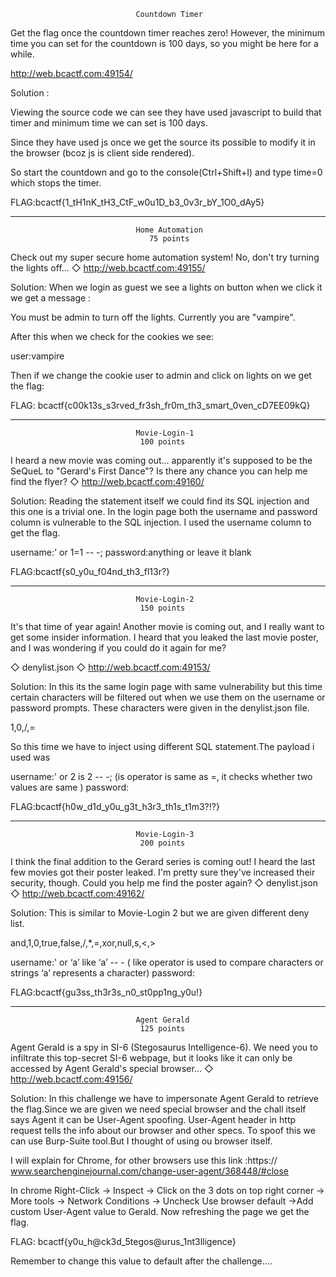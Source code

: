 								Countdown Timer

Get the flag once the countdown timer reaches zero! However, the minimum time you can set for the countdown is 100 days, so you might be here for a while.

http://web.bcactf.com:49154/


Solution :

Viewing the source code we can see they have used javascript to build that timer and minimum time we can set is 100 days.

Since they have used js once we get the source its possible to modify it in the browser (bcoz js is client side rendered).

So start the countdown and go to the console(Ctrl+Shift+I) and type time=0 which stops the timer.

FLAG:bcactf{1_tH1nK_tH3_CtF_w0u1D_b3_0v3r_bY_1O0_dAy5}

---------------------------------------------------------------------------------------------------------------------------------------------------------------------------------
								Home Automation
								   75 points
								   
Check out my super secure home automation system! No, don't try turning the lights off...
◇ http://web.bcactf.com:49155/

Solution:
When we login as guest we see a lights on button when we click it we get a message : 

You must be admin to turn off the lights. Currently you are "vampire".

After this when we check for the cookies we see:

user:vampire

Then if we change the cookie user to admin and click on lights on we get the flag:

FLAG: bcactf{c00k13s_s3rved_fr3sh_fr0m_th3_smart_0ven_cD7EE09kQ}

---------------------------------------------------------------------------------------------------------------------------------------------------------------------------------
								Movie-Login-1
								 100 points
								 
I heard a new movie was coming out... apparently it's supposed to be the SeQueL to "Gerard's First Dance"? Is there any chance you can help me find the flyer?
◇ http://web.bcactf.com:49160/

Solution:
Reading the statement itself we could find its SQL injection and this one is a trivial one.
In the login page both the username and password column is vulnerable to the SQL injection.
I used the username column to get the flag.
						
username:' or 1=1 -- -;
password:anything or leave it blank

FLAG:bcactf{s0_y0u_f04nd_th3_fl13r?}

---------------------------------------------------------------------------------------------------------------------------------------------------------------------------------
								Movie-Login-2
								 150 points
								 
It's that time of year again! Another movie is coming out, and I really want to get some insider information. I heard that you leaked the last movie poster, and I was wondering if you could do it again for me?

◇ denylist.json
◇ http://web.bcactf.com:49153/

Solution:
In this its the same login page with same vulnerability but this time certain characters will be filtered out when we use them on the username or password prompts.
These characters were given in the denylist.json file.

 1,0,/,=
 
So this time we have to inject using different SQL statement.The payload i used was

username:' or 2 is 2 -- -; (is operator is same as =, it checks whether two values are same )
password:

FLAG:bcactf{h0w_d1d_y0u_g3t_h3r3_th1s_t1m3?!?}

---------------------------------------------------------------------------------------------------------------------------------------------------------------------------------
								Movie-Login-3
								 200 points
								 
I think the final addition to the Gerard series is coming out! I heard the last few movies got their poster leaked. I'm pretty sure they've increased their security, though. Could you help me find the poster again?
◇ denylist.json
◇ http://web.bcactf.com:49162/

Solution:
This is similar to Movie-Login 2 but we are given different deny list.

and,1,0,true,false,/,*,=,xor,null,s,<,>


username:' or ‘a’ like ‘a’ -- - ( like operator is used to compare characters or strings ‘a’ represents a character)
password:

FLAG:bcactf{gu3ss_th3r3s_n0_st0pp1ng_y0u!}

---------------------------------------------------------------------------------------------------------------------------------------------------------------------------------
								Agent Gerald
								 125 points
								 
Agent Gerald is a spy in SI-6 (Stegosaurus Intelligence-6). We need you to infiltrate this top-secret SI-6 webpage, but it looks like it can only be accessed by Agent Gerald's special browser...
◇ http://web.bcactf.com:49156/

Solution:
In this challenge we have to impersonate Agent Gerald to retrieve the flag.Since we are given we need special browser and the chall itself says Agent it can be User-Agent spoofing.
User-Agent header in http request tells the info about our browser and other specs.
To spoof this we can use Burp-Suite tool.But I thought of using ou browser itself.

I will explain for Chrome, for other browsers use this link :https:// www.searchenginejournal.com/change-user-agent/368448/#close

In chrome Right-Click -> Inspect -> Click on the 3 dots on top right corner -> More tools -> Network Conditions -> Uncheck Use browser default ->Add custom User-Agent value to Gerald.
Now refreshing the page we get the flag.

FLAG: bcactf{y0u_h@ck3d_5tegos@urus_1nt3lligence}

Remember to change this value to default after the challenge....
